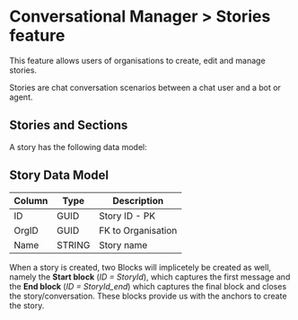 # Conversational Manager > Stories feature

This feature allows users of organisations to create, edit and manage stories.

Stories are chat conversation scenarios between a chat user and a bot or agent.

## Stories and Sections

A story has the following data model:

**Story Data Model** 
---
| Column  | Type   | Description    |
|---------|--------|----------------|
| ID      | GUID   | Story ID - PK  |
| OrgID   | GUID   | FK to Organisation |
| Name    | STRING | Story name |

When a story is created, two Blocks will implicetely be created as well, namely the **Start block** (*ID = StoryId*), which captures the first message and the **End block** (*ID = StoryId_end*) which captures the final block and closes the story/conversation. These blocks provide us with the anchors to create the story.

<!--
The story data model is thus rather simple. However, just as any story book, the story is made out up of different blocks which each capture a sections and sub-sections. It's the interplay of these two which allow us to author (very) large and extensive chat conversations.
-->
